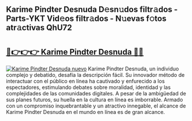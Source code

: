 ## Karime Pindter Desnuda D𝚎sn𝚞dos filtr𝚊dos - Parts-YKT Vid𝚎os filtr𝚊dos - N𝚞evas f𝚘tos atr𝚊ctivas QhU72

# <h2><a href="http://mb12xf3.tromn.icu/?c=Karime+Pindter+Desnuda">🔗👉👉👉 Karime Pindter Desnuda 🔗🔗</a></h2>

[![Karime Pindter Desnuda nuevo](https://i.imgur.com/pEAQMta.gif)](http://mb12xf3.tromn.icu/?c=Karime+Pindter+Desnuda)
Karime Pindter Desnuda, un individuo complejo y debatido, desafía la descripción fácil. Su innovador método de interactuar con el público en línea ha cautivado y enfurecido a los espectadores, estimulando debates sobre moralidad, identidad y las complejidades de las comunidades digitales. A pesar de la ambigüedad de sus planes futuros, su huella en la cultura en línea es imborrable. Armado con un compromiso inquebrantable y un atractivo innegable, el alcance de Karime Pindter Desnuda en el mundo en línea es de gran alcance.
